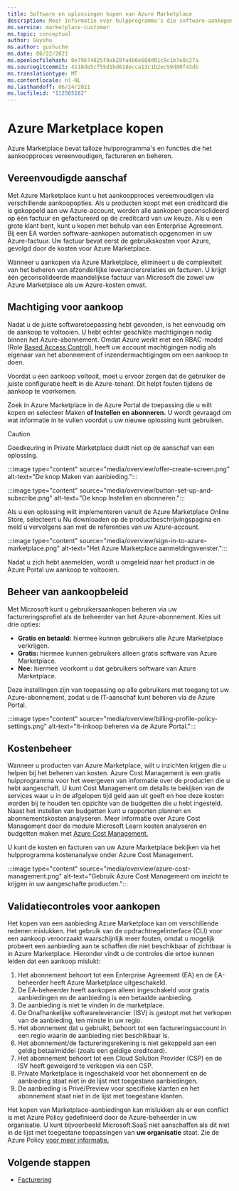 ```yaml
---
title: Software en oplossingen kopen van Azure Marketplace
description: Meer informatie over hulpprogramma's die software-aankopen en -beheer vereenvoudigen en stroomlijnen in Azure Marketplace.
ms.service: marketplace-customer
ms.topic: conceptual
author: Guyshu
ms.author: gushuchm
ms.date: 06/22/2021
ms.openlocfilehash: 0e79674825f8ab28fa4b0e68dd01c9c1b7e8c27a
ms.sourcegitcommit: 4118de5cf55d1bd618ecca13c1b2ec59d80f43db
ms.translationtype: MT
ms.contentlocale: nl-NL
ms.lasthandoff: 06/24/2021
ms.locfileid: "112565182"
---
```

# <a name="azure-marketplace-purchasing"></a>Azure Marketplace kopen

Azure Marketplace bevat talloze hulpprogramma's en functies die het aankoopproces vereenvoudigen, factureren en beheren.

## <a name="simplified-procurement"></a>Vereenvoudigde aanschaf

Met Azure Marketplace kunt u het aankoopproces vereenvoudigen via verschillende aankoopopties. Als u producten koopt met een creditcard die is gekoppeld aan uw Azure-account, worden alle aankopen geconsolideerd op één factuur en gefactureerd op de creditcard van uw keuze. Als u een grote klant bent, kunt u kopen met behulp van een Enterprise Agreement. Bij een EA worden software-aankopen automatisch opgenomen in uw Azure-factuur. Uw factuur bevat eerst de gebruikskosten voor Azure, gevolgd door de kosten voor Azure Marketplace.

Wanneer u aankopen via Azure Marketplace, elimineert u de complexiteit van het beheren van afzonderlijke leveranciersrelaties en facturen. U krijgt één geconsolideerde maandelijkse factuur van Microsoft die zowel uw Azure Marketplace als uw Azure-kosten omvat.

## <a name="permission-to-purchase"></a>Machtiging voor aankoop

Nadat u de juiste softwaretoepassing hebt gevonden, is het eenvoudig om de aankoop te voltooien. U hebt echter geschikte machtigingen nodig binnen het Azure-abonnement. Omdat Azure werkt met een RBAC-model (Role [Based Access Control),](/azure/role-based-access-control/overview) heeft  uw account machtigingen nodig als eigenaar van het abonnement of inzendermachtigingen om een aankoop te doen. 

Voordat u een aankoop voltooit, moet u ervoor zorgen dat de gebruiker de juiste configuratie heeft in de Azure-tenant. Dit helpt fouten tijdens de aankoop te voorkomen.

Zoek in Azure Marketplace in de Azure Portal de toepassing die u wilt kopen  en selecteer Maken **of Instellen en abonneren.** U wordt gevraagd om wat informatie in te vullen voordat u uw nieuwe oplossing kunt gebruiken.

> [!CAUTION]
> Goedkeuring in Private Marketplace duidt niet op de aanschaf van een oplossing.

:::image type="content" source="media/overview/offer-create-screen.png" alt-text="De knop Maken van aanbieding.":::

:::image type="content" source="media/overview/button-set-up-and-subscribe.png" alt-text="De knop Instellen en abonneren.":::

Als u een oplossing wilt implementeren vanuit de Azure Marketplace  Online Store, selecteert u Nu downloaden op de productbeschrijvingspagina en meld u vervolgens aan met de referenties van uw Azure-account.

:::image type="content" source="media/overview/sign-in-to-azure-marketplace.png" alt-text="Het Azure Marketplace aanmeldingsvenster.":::

Nadat u zich hebt aanmelden, wordt u omgeleid naar het product in de Azure Portal uw aankoop te voltooien.

## <a name="purchase-policy-management"></a>Beheer van aankoopbeleid

Met Microsoft kunt u gebruikersaankopen beheren via uw factureringsprofiel als de beheerder van het Azure-abonnement. Kies uit drie opties:

- **Gratis en betaald:** hiermee kunnen gebruikers alle Azure Marketplace verkrijgen.
- **Gratis:** hiermee kunnen gebruikers alleen gratis software van Azure Marketplace.
- **Nee:** hiermee voorkomt u dat gebruikers software van Azure Marketplace.

Deze instellingen zijn van toepassing op alle gebruikers met toegang tot uw Azure-abonnement, zodat u de IT-aanschaf kunt beheren via de Azure Portal.

:::image type="content" source="media/overview/billing-profile-policy-settings.png" alt-text="It-inkoop beheren via de Azure Portal.":::

## <a name="cost-management"></a>Kostenbeheer

Wanneer u producten van Azure Marketplace, wilt u inzichten krijgen die u helpen bij het beheren van kosten. Azure Cost Management is een gratis hulpprogramma voor het weergeven van informatie over de producten die u hebt aangeschaft. U kunt Cost Management om details te bekijken van de services waar u in de afgelopen tijd geld aan uit geeft en hoe deze kosten worden bij te houden ten opzichte van de budgetten die u hebt ingesteld. Naast het instellen van budgetten kunt u rapporten plannen en abonnementskosten analyseren. Meer informatie over Azure Cost Management door de module Microsoft Learn kosten analyseren en budgetten maken met [Azure Cost Management.](/learn/modules/analyze-costs-create-budgets-azure-cost-management/)

U kunt de kosten en facturen van uw Azure Marketplace bekijken via het hulpprogramma kostenanalyse onder Azure Cost Management.

:::image type="content" source="media/overview/azure-cost-management.png" alt-text="Gebruik Azure Cost Management om inzicht te krijgen in uw aangeschafte producten.":::

## <a name="purchase-validation-checks"></a>Validatiecontroles voor aankopen

Het kopen van een aanbieding Azure Marketplace kan om verschillende redenen mislukken. Het gebruik van de opdrachtregelinterface (CLI) voor een aankoop veroorzaakt waarschijnlijk meer fouten, omdat u mogelijk probeert een aanbieding aan te schaffen die niet beschikbaar of zichtbaar is in Azure Marketplace. Hieronder vindt u de controles die ertoe kunnen leiden dat een aankoop mislukt:

1. Het abonnement behoort tot een Enterprise Agreement (EA) en de EA-beheerder heeft Azure Marketplace uitgeschakeld.
1. De EA-beheerder heeft aankopen alleen ingeschakeld voor gratis aanbiedingen en de aanbieding is een betaalde aanbieding.
1. De aanbieding is niet te vinden in de marketplace.
1. De Onafhankelijke softwareleverancier (ISV) is gestopt met het verkopen van de aanbieding, ten minste in uw regio.
1. Het abonnement dat u gebruikt, behoort tot een factureringsaccount in een regio waarin de aanbieding niet beschikbaar is.
1. Het abonnement/de factureringsrekening is niet gekoppeld aan een geldig betaalmiddel (zoals een geldige creditcard).
1. Het abonnement behoort tot een Cloud Solution Provider (CSP) en de ISV heeft geweigerd te verkopen via een CSP.
1. Private Marketplace is ingeschakeld voor het abonnement en de aanbieding staat niet in de lijst met toegestane aanbiedingen.
1. De aanbieding is Privé/Preview voor specifieke klanten en het abonnement staat niet in de lijst met toegestane klanten.

Het kopen van Marketplace-aanbiedingen kan mislukken als er een conflict is met Azure Policy gedefinieerd door de Azure-beheerder in uw organisatie. U kunt bijvoorbeeld Microsoft.SaaS niet aanschaffen als dit niet in de lijst met toegestane toepassingen van **uw organisatie** staat. Zie de Azure Policy [voor meer informatie.](/azure/governance/policy/)

## <a name="next-steps"></a>Volgende stappen

- [Facturering](billing-invoicing.md)